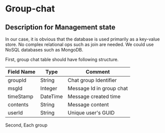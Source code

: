 # Group-chat

## Description for Management state

In our case, it is obvious that the database is used primarily as a key-value store. No complex relational ops such as join are needed.
We could use NoSQL databases such as MongoDB.

First, group chat table should have following structure.

|Field Name|Type|Comment|
| ------------- |-------------|-----|
|groupId|String|Chat group Identifier|
|msgId|Integer|Message Id in group chat|
|timeStamp|DateTime|Message created time|
|contents|String|Message content|
|userId|String|Unique user's GUID|

Second, Each group 
